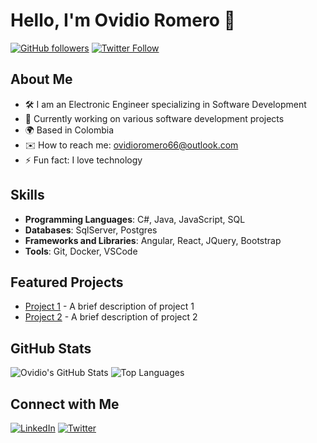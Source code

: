 # Hello, I'm Ovidio Romero 👋

[![GitHub followers](https://img.shields.io/github/followers/ovidio-romero?label=Follow&style=social)](https://github.com/ovidio-romero)
[![Twitter Follow](https://img.shields.io/twitter/follow/ovidio_romero01?style=social)](https://twitter.com/ovidio_romero01)

## About Me
- 🛠️ I am an Electronic Engineer specializing in Software Development
- 🔭 Currently working on various software development projects
- 🌍 Based in Colombia
- ✉️ How to reach me: [ovidioromero66@outlook.com](mailto:ovidioromero66@outlook.com)
- ⚡ Fun fact: I love technology

## Skills
- **Programming Languages**: C#, Java, JavaScript, SQL
- **Databases**: SqlServer, Postgres
- **Frameworks and Libraries**: Angular, React, JQuery, Bootstrap
- **Tools**: Git, Docker, VSCode

## Featured Projects
- [Project 1](https://github.com/ovidio-romero/project1) - A brief description of project 1
- [Project 2](https://github.com/ovidio-romero/project2) - A brief description of project 2

## GitHub Stats
![Ovidio's GitHub Stats](https://github-readme-stats.vercel.app/api?username=ovidioromero&show_icons=true&theme=radical)
![Top Languages](https://github-readme-stats.vercel.app/api/top-langs/?username=ovidioromero&layout=compact&theme=radical)

## Connect with Me
[![LinkedIn](https://img.shields.io/badge/LinkedIn-blue?style=flat&logo=linkedin)](https://www.linkedin.com/in/ovidi-oromero/)
[![Twitter](https://img.shields.io/badge/Twitter-blue?style=flat&logo=twitter)](https://twitter.com/ovidio-romero)
